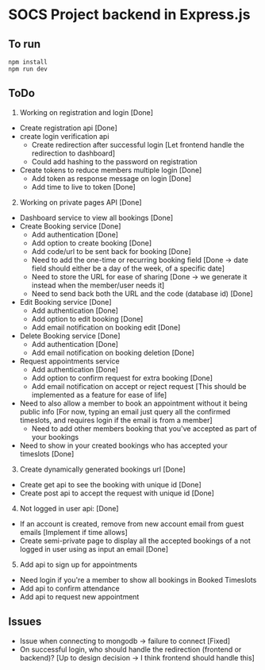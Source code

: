 # SOCS Project backend in Express.js 

## To run
```
npm install
npm run dev
```

## ToDo
1) Working on registration and login [Done]
  - Create registration api [Done]
  - create login verification api 
    - Create redirection after successful login [Let frontend handle the redirection to dashboard]
    - Could add hashing to the password on registration
  - Create tokens to reduce members multiple login [Done]
    - Add token as response message on login [Done]
    - Add time to live to token [Done]

2) Working on private pages API [Done]
  - Dashboard service to view all bookings [Done]
  - Create Booking service [Done]
    - Add authentication [Done]
    - Add option to create booking [Done]
    - Add code/url to be sent back for booking [Done]
    - Need to add the one-time or recurring booking field [Done -> date field should either be a day of the week, of a specific date]
    - Need to store the URL for ease of sharing [Done -> we generate it instead when the member/user needs it]
    - Need to send back both the URL and the code (database id) [Done]
  - Edit Booking service [Done]
    - Add authentication [Done]
    - Add option to edit booking [Done]
    - Add email notification on booking edit [Done]
  - Delete Booking service [Done]
    - Add authentication [Done]
    - Add email notification on booking deletion [Done]
  - Request appointments service 
    - Add authentication [Done]
    - Add option to confirm request for extra booking [Done]
    - Add email notification on accept or reject request [This should be implemented as a feature for ease of life]
  - Need to also allow a member to book an appointment without it being public info [For now, typing an email just query all the confirmed timeslots, and requires login if the email is from a member]
    - Need to add other members booking that you've accepted as part of your bookings
  - Need to show in your created bookings who has accepted your timeslots [Done]

3) Create dynamically generated bookings url [Done]
  - Create get api to see the booking with unique id [Done]
  - Create post api to accept the request with unique id [Done]

4) Not logged in user api: [Done]
  - If an account is created, remove from new account email from guest emails [Implement if time allows]
  - Create semi-private page to display all the accepted bookings of a not logged in user using as input an email [Done]

5) Add api to sign up for appointments 
  - Need login if you're a member to show all bookings in Booked Timeslots
  - Add api to confirm attendance
  - Add api to request new appointment
 

## Issues
- Issue when connecting to mongodb -> failure to connect [Fixed]
- On successful login, who should handle the redirection (frontend or backend)? [Up to design decision -> I think frontend should handle this]
